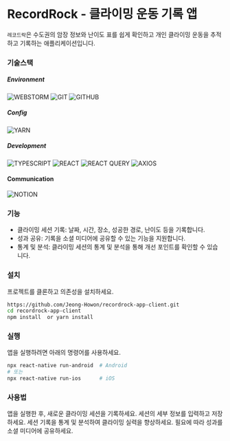 # RecordRock - 클라이밍 운동 기록 앱

`레코드락`은 수도권의 암장 정보와 난이도 표를 쉽게 확인하고 개인 클라이밍 운동을 추적하고 기록하는 애플리케이션입니다.

### 기술스택 
##### Environment
![WEBSTORM](https://img.shields.io/badge/WEBSTORM-000000?style=for-the-badge&logo=WEBSTORM&)
![GIT](https://img.shields.io/badge/GIT-F05032?style=for-the-badge&logo=GIT&logoColor=white)
![GITHUB](https://img.shields.io/badge/GITHUB-444444?style=for-the-badge&logo=GITHUB)

##### Config
![YARN](https://img.shields.io/badge/YARN-2C8EBB?style=for-the-badge&logo=YARN&logoColor=white)

##### Development
![TYPESCRIPT](https://img.shields.io/badge/TYPESCRIPT-3178C6?style=for-the-badge&logo=TYPESCRIPT&logoColor=white)
![REACT](https://img.shields.io/badge/REACT%20NATIVE-61DAFB?style=for-the-badge&logo=REACT&logoColor=white)
![REACT QUERY](https://img.shields.io/badge/REACT%20QUERY-FF4154?style=for-the-badge&logo=REACT%20QUERY&logoColor=white)
![AXIOS](https://img.shields.io/badge/AXIOS-5A29E4?style=for-the-badge&logo=AXIOS&logoColor=white)

#### Communication
![NOTION](https://img.shields.io/badge/NOTION-000000?style=for-the-badge&logo=NOTION&logoColor=white)


### 기능
- 클라이밍 세션 기록: 날짜, 시간, 장소, 성공한 경로, 난이도 등을 기록합니다.
- 성과 공유: 기록을 소셜 미디어에 공유할 수 있는 기능을 지원합니다.
- 통계 및 분석: 클라이밍 세션의 통계 및 분석을 통해 개선 포인트를 확인할 수 있습니다.

### 설치
프로젝트를 클론하고 의존성을 설치하세요.

```bash
https://github.com/Jeong-Howon/recordrock-app-client.git
cd recordrock-app-client
npm install  or yarn install
```


### 실행
앱을 실행하려면 아래의 명령어를 사용하세요.

```bash
npx react-native run-android  # Android
# 또는
npx react-native run-ios      # iOS
```


### 사용법
앱을 실행한 후, 새로운 클라이밍 세션을 기록하세요.
세션의 세부 정보를 입력하고 저장하세요.
세션 기록을 통계 및 분석하여 클라이밍 실력을 향상하세요.
필요에 따라 성과를 소셜 미디어에 공유하세요.
